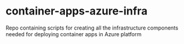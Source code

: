 # container-apps-azure-infra
Repo containing scripts for creating all the infrastructure components needed for deploying container apps in Azure platform

